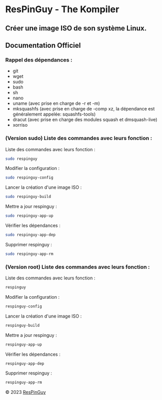 # ResPinGuy - The Kompiler
## Créer une image ISO de son système Linux.
## Documentation Officiel

### Rappel des dépendances :
- git
- wget
- sudo
- bash
- sh
- nano
- uname (avec prise en charge de -r et -m)
- mksquashfs (avec prise en charge de -comp xz, la dépendance est généralement appelée: squashfs-tools)
- dracut (avec prise en charge des modules squash et dmsquash-live)
- xorriso


### (Version sudo) Liste des commandes avec leurs fonction :

Liste des commandes avec leurs fonction :
```bash
sudo respinguy
```
Modifier la configuration :
```bash
sudo respinguy-config
```
Lancer la création d'une image ISO :
```bash
sudo respinguy-build
```
Mettre a jour respinguy :
```bash
sudo respinguy-app-up
```
Vérifier les dépendances :
```bash
sudo respinguy-app-dep
```
Supprimer respinguy :
```bash
sudo respinguy-app-rm
```

### (Version root) Liste des commandes avec leurs fonction :

Liste des commandes avec leurs fonction :
```bash
respinguy
```
Modifier la configuration :
```bash
respinguy-config
```
Lancer la création d'une image ISO :
```bash
respinguy-build
```
Mettre a jour respinguy :
```bash
respinguy-app-up
```
Vérifier les dépendances :
```bash
respinguy-app-dep
```
Supprimer respinguy :
```bash
respinguy-app-rm
```

&copy; 2023 [ResPinGuy](https://respinguy.tk)